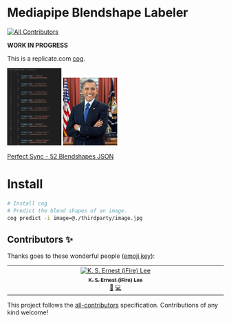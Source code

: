 # Mediapipe Blendshape Labeler
<!-- ALL-CONTRIBUTORS-BADGE:START - Do not remove or modify this section -->
[![All Contributors](https://img.shields.io/badge/all_contributors-1-orange.svg?style=flat-square)](#contributors-)
<!-- ALL-CONTRIBUTORS-BADGE:END -->

**WORK IN PROGRESS**

This is a replicate.com [cog](https://github.com/replicate/cog).

<img src="Screenshot 2023-09-03 065500.png" width="25%"> <img src="thirdparty/image.jpg" width="25%">

[Perfect Sync - 52 Blendshapes JSON](output.json)

# Install

```zsh
# Install cog
# Predict the blend shapes of an image.
cog predict -i image=@./thirdparty/image.jpg
```

## Contributors ✨

Thanks goes to these wonderful people ([emoji key](https://allcontributors.org/docs/en/emoji-key)):

<!-- ALL-CONTRIBUTORS-LIST:START - Do not remove or modify this section -->
<!-- prettier-ignore-start -->
<!-- markdownlint-disable -->
<table>
  <tbody>
    <tr>
      <td align="center" valign="top" width="14.28%"><a href="https://chibifire.com"><img src="https://avatars.githubusercontent.com/u/32321?v=4?s=100" width="100px;" alt="K. S. Ernest (iFire) Lee"/><br /><sub><b>K. S. Ernest (iFire) Lee</b></sub></a><br /><a href="#research-fire" title="Research">🔬</a> <a href="https://github.com/V-Sekai/V-Sekai.mediapipe-labeler/commits?author=fire" title="Code">💻</a></td>
    </tr>
  </tbody>
</table>

<!-- markdownlint-restore -->
<!-- prettier-ignore-end -->

<!-- ALL-CONTRIBUTORS-LIST:END -->

This project follows the [all-contributors](https://github.com/all-contributors/all-contributors) specification. Contributions of any kind welcome!
